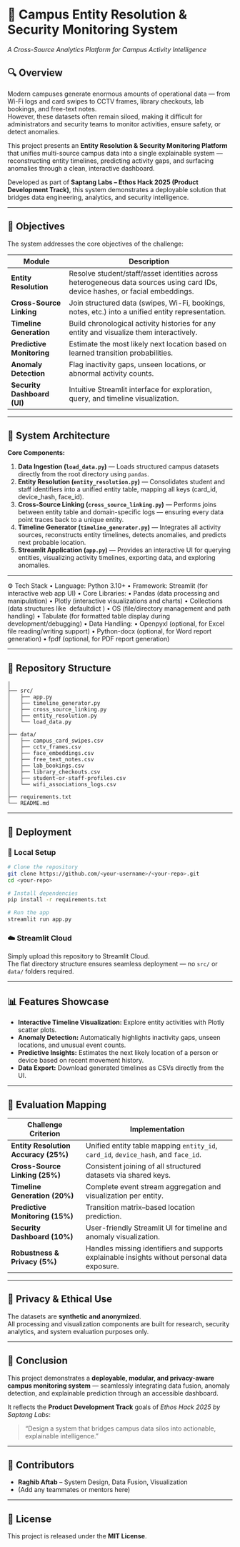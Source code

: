 # 🏫 Campus Entity Resolution & Security Monitoring System
*A Cross-Source Analytics Platform for Campus Activity Intelligence*

## 🔍 Overview
Modern campuses generate enormous amounts of operational data — from Wi-Fi logs and card swipes to CCTV frames, library checkouts, lab bookings, and free-text notes.  
However, these datasets often remain siloed, making it difficult for administrators and security teams to monitor activities, ensure safety, or detect anomalies.

This project presents an **Entity Resolution & Security Monitoring Platform** that unifies multi-source campus data into a single explainable system — reconstructing entity timelines, predicting activity gaps, and surfacing anomalies through a clean, interactive dashboard.

Developed as part of **Saptang Labs – Ethos Hack 2025 (Product Development Track)**, this system demonstrates a deployable solution that bridges data engineering, analytics, and security intelligence.

---

## 🎯 Objectives
The system addresses the core objectives of the challenge:

| Module | Description |
|---------|--------------|
| **Entity Resolution** | Resolve student/staff/asset identities across heterogeneous data sources using card IDs, device hashes, or facial embeddings. |
| **Cross-Source Linking** | Join structured data (swipes, Wi-Fi, bookings, notes, etc.) into a unified entity representation. |
| **Timeline Generation** | Build chronological activity histories for any entity and visualize them interactively. |
| **Predictive Monitoring** | Estimate the most likely next location based on learned transition probabilities. |
| **Anomaly Detection** | Flag inactivity gaps, unseen locations, or abnormal activity counts. |
| **Security Dashboard (UI)** | Intuitive Streamlit interface for exploration, query, and timeline visualization. |

---

## 🧠 System Architecture
**Core Components:**

1. **Data Ingestion (`load_data.py`)** — Loads structured campus datasets directly from the root directory using `pandas`.  
2. **Entity Resolution (`entity_resolution.py`)** — Consolidates student and staff identifiers into a unified entity table, mapping all keys (card_id, device_hash, face_id).  
3. **Cross-Source Linking (`cross_source_linking.py`)** — Performs joins between entity table and domain-specific logs — ensuring every data point traces back to a unique entity.  
4. **Timeline Generator (`timeline_generator.py`)** — Integrates all activity sources, reconstructs entity timelines, detects anomalies, and predicts next probable location.  
5. **Streamlit Application (`app.py`)** — Provides an interactive UI for querying entities, visualizing activity timelines, exporting data, and exploring anomalies.

---

⚙️ Tech Stack
	•	Language: Python 3.10+
	•	Framework: Streamlit (for interactive web app UI)
	•	Core Libraries:
	•	Pandas (data processing and manipulation)
	•	Plotly (interactive visualizations and charts)
	•	Collections (data structures like  defaultdict )
	•	OS (file/directory management and path handling)
	•	Tabulate (for formatted table display during development/debugging)
	•	Data Handling:
	•	Openpyxl (optional, for Excel file reading/writing support)
	•	Python-docx (optional, for Word report generation)
	•	fpdf (optional, for PDF report generation)

---

## 📂 Repository Structure
```
│
├── src/
│   ├── app.py
│   ├── timeline_generator.py
│   ├── cross_source_linking.py
│   ├── entity_resolution.py
│   └── load_data.py
│
├── data/
│   ├── campus_card_swipes.csv
│   ├── cctv_frames.csv
│   ├── face_embeddings.csv
│   ├── free_text_notes.csv
│   ├── lab_bookings.csv
│   ├── library_checkouts.csv
│   ├── student-or-staff-profiles.csv
│   └── wifi_associations_logs.csv
│
├── requirements.txt
└── README.md

```

---

## 🚀 Deployment
### 🔧 Local Setup
```bash
# Clone the repository
git clone https://github.com/<your-username>/<your-repo>.git
cd <your-repo>

# Install dependencies
pip install -r requirements.txt

# Run the app
streamlit run app.py
```

### ☁️ Streamlit Cloud
Simply upload this repository to Streamlit Cloud.  
The flat directory structure ensures seamless deployment — no `src/` or `data/` folders required.

---

## 📊 Features Showcase
- **Interactive Timeline Visualization:** Explore entity activities with Plotly scatter plots.  
- **Anomaly Detection:** Automatically highlights inactivity gaps, unseen locations, and unusual event counts.  
- **Predictive Insights:** Estimates the next likely location of a person or device based on recent movement history.  
- **Data Export:** Download generated timelines as CSVs directly from the UI.

---

## 🧩 Evaluation Mapping
| Challenge Criterion | Implementation |
|----------------------|----------------|
| **Entity Resolution Accuracy (25%)** | Unified entity table mapping `entity_id`, `card_id`, `device_hash`, and `face_id`. |
| **Cross-Source Linking (25%)** | Consistent joining of all structured datasets via shared keys. |
| **Timeline Generation (20%)** | Complete event stream aggregation and visualization per entity. |
| **Predictive Monitoring (15%)** | Transition matrix–based location prediction. |
| **Security Dashboard (10%)** | User-friendly Streamlit UI for timeline and anomaly visualization. |
| **Robustness & Privacy (5%)** | Handles missing identifiers and supports explainable insights without personal data exposure. |

---

## 🔐 Privacy & Ethical Use
The datasets are **synthetic and anonymized**.  
All processing and visualization components are built for research, security analytics, and system evaluation purposes only.

---

## 🏁 Conclusion
This project demonstrates a **deployable, modular, and privacy-aware campus monitoring system** — seamlessly integrating data fusion, anomaly detection, and explainable prediction through an accessible dashboard.

It reflects the **Product Development Track** goals of *Ethos Hack 2025 by Saptang Labs*:  
> “Design a system that bridges campus data silos into actionable, explainable intelligence.”

---

## 👥 Contributors
- **Raghib Aftab** – System Design, Data Fusion, Visualization  
- (Add any teammates or mentors here)

---

## 🧾 License
This project is released under the **MIT License**.

